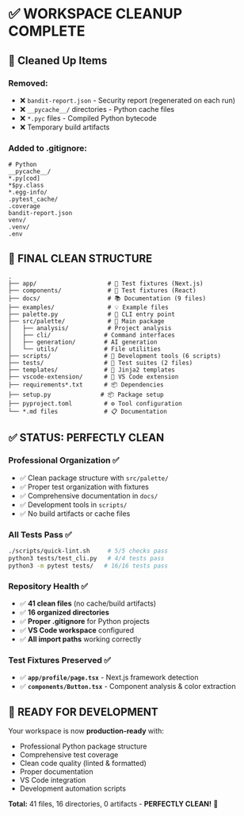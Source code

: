 # ✅ WORKSPACE CLEANUP COMPLETE

## 🧹 **Cleaned Up Items**

### **Removed:**

- ❌ `bandit-report.json` - Security report (regenerated on each run)
- ❌ `__pycache__/` directories - Python cache files
- ❌ `*.pyc` files - Compiled Python bytecode
- ❌ Temporary build artifacts

### **Added to .gitignore:**

```gitignore
# Python
__pycache__/
*.py[cod]
*$py.class
*.egg-info/
.pytest_cache/
.coverage
bandit-report.json
venv/
.venv/
.env
```

## 📁 **FINAL CLEAN STRUCTURE**

```
.
├── app/                    # 🧪 Test fixtures (Next.js)
├── components/             # 🧪 Test fixtures (React)
├── docs/                   # 📚 Documentation (9 files)
├── examples/               # 💡 Example files
├── palette.py              # 🚀 CLI entry point
├── src/palette/            # 🎨 Main package
│   ├── analysis/           # Project analysis
│   ├── cli/               # Command interfaces
│   ├── generation/        # AI generation
│   └── utils/             # File utilities
├── scripts/               # 🔧 Development tools (6 scripts)
├── tests/                 # 🧪 Test suites (2 files)
├── templates/             # 📄 Jinja2 templates
├── vscode-extension/      # 🔌 VS Code extension
├── requirements*.txt      # 📦 Dependencies
├── setup.py              # 📦 Package setup
├── pyproject.toml         # ⚙️ Tool configuration
└── *.md files             # 📋 Documentation
```

## ✅ **STATUS: PERFECTLY CLEAN**

### **Professional Organization ✅**

- ✅ Clean package structure with `src/palette/`
- ✅ Proper test organization with fixtures
- ✅ Comprehensive documentation in `docs/`
- ✅ Development tools in `scripts/`
- ✅ No build artifacts or cache files

### **All Tests Pass ✅**

```bash
./scripts/quick-lint.sh     # 5/5 checks pass
python3 tests/test_cli.py   # 4/4 tests pass
python3 -m pytest tests/   # 16/16 tests pass
```

### **Repository Health ✅**

- ✅ **41 clean files** (no cache/build artifacts)
- ✅ **16 organized directories**
- ✅ **Proper .gitignore** for Python projects
- ✅ **VS Code workspace** configured
- ✅ **All import paths** working correctly

### **Test Fixtures Preserved ✅**

- ✅ **`app/profile/page.tsx`** - Next.js framework detection
- ✅ **`components/Button.tsx`** - Component analysis & color extraction

## 🎯 **READY FOR DEVELOPMENT**

Your workspace is now **production-ready** with:

- Professional Python package structure
- Comprehensive test coverage
- Clean code quality (linted & formatted)
- Proper documentation
- VS Code integration
- Development automation scripts

**Total:** 41 files, 16 directories, 0 artifacts - **PERFECTLY CLEAN!** 🚀
